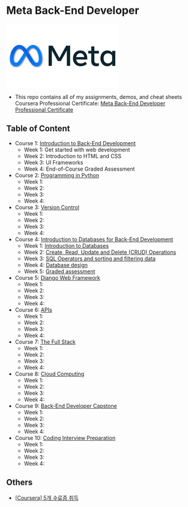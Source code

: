 # Meta Back-End Developer

<img src="./images/meta-logo.png" alt="meta-logo" width=300>

- This repo contains all of my assignments, demos, and cheat sheets Coursera Professional Certificate: [Meta Back-End Developer Professional Certificate](https://www.coursera.org/professional-certificates/meta-back-end-developer)

## Table of Content

- Course 1: [Introduction to Back-End Development](https://www.coursera.org/learn/introduction-to-back-end-development?specialization=meta-back-end-developer)
  - Week 1: Get started with web development
  - Week 2: Introduction to HTML and CSS
  - Week 3: UI Frameworks
  - Week 4: End-of-Course Graded Assessment
- Course 2: [Programming in Python](https://www.coursera.org/learn/programming-in-python?specialization=meta-back-end-developer)
  - Week 1:
  - Week 2:
  - Week 3:
  - Week 4:
- Course 3: [Version Control](https://www.coursera.org/learn/introduction-to-version-control?specialization=meta-front-end-developer)
  - Week 1:
  - Week 2:
  - Week 3:
  - Week 4:
- Course 4: [Introduction to Databases for Back-End Development](https://www.coursera.org/learn/intro-to-databases-back-end-development?specialization=meta-back-end-developer)
  - Week 1: [Introduction to Databases](https://github.com/devFancy/Meta-Backend-Developer/tree/main/Course-4-Introduction-to-Databases-for-Back-End-Development/Week1)
  - Week 2: [Create, Read, Update and Delete (CRUD) Operations](https://github.com/devFancy/Meta-Backend-Developer/tree/main/Course-4-Introduction-to-Databases-for-Back-End-Development/Week2)
  - Week 3: [SQL Operators and sorting and filtering data](https://github.com/devFancy/Meta-Backend-Developer/tree/main/Course-4-Introduction-to-Databases-for-Back-End-Development/Week3)
  - Week 4: [Database design](https://github.com/devFancy/Meta-Backend-Developer/tree/main/Course-4-Introduction-to-Databases-for-Back-End-Development/Week4)
  - Week 5: [Graded assessment](https://github.com/devFancy/Meta-Backend-Developer/tree/main/Course-4-Introduction-to-Databases-for-Back-End-Development/Week5)
- Course 5: [Django Web Framework](https://www.coursera.org/learn/django-web-framework?specialization=meta-back-end-developer)
  - Week 1:
  - Week 2:
  - Week 3:
  - Week 4:
- Course 6: [APIs](https://www.coursera.org/learn/apis?specialization=meta-back-end-developer)
  - Week 1:
  - Week 2:
  - Week 3:
  - Week 4:
- Course 7: [The Full Stack](https://www.coursera.org/learn/the-full-stack?specialization=meta-back-end-developer)
  - Week 1:
  - Week 2:
  - Week 3:
  - Week 4:
- Course 8: [Cloud Computing](https://www.coursera.org/learn/meta-cloud-computing?specialization=meta-back-end-developer)
  - Week 1:
  - Week 2:
  - Week 3:
  - Week 4:
- Course 9: [Back-End Developer Capstone](https://www.coursera.org/learn/back-end-developer-capstone?specialization=meta-back-end-developer#syllabus)
  - Week 1:
  - Week 2:
  - Week 3:
  - Week 4:
- Course 10: [Coding Interview Preparation](https://www.coursera.org/learn/coding-interview-preparation?specialization=meta-back-end-developer)
  - Week 1:
  - Week 2:
  - Week 3:
  - Week 4:

## Others

- [[Coursera] 5개 수료증 취득](https://devfancy.github.io/Coursera-Certificates/)
